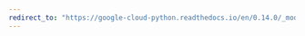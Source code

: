 ```yaml
---
redirect_to: "https://google-cloud-python.readthedocs.io/en/0.14.0/_modules/gcloud/bigquery/connection.html"
---
```

